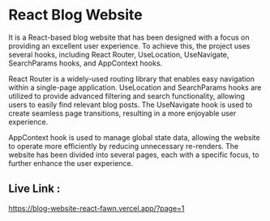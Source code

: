 # React Blog Website
It  is a React-based blog website that has been designed with a focus on providing an excellent user experience. To achieve this, the project uses several hooks, including React Router, UseLocation, UseNavigate, SearchParams hooks, and AppContext hooks.

React Router is a widely-used routing library that enables easy navigation within a single-page application. UseLocation and SearchParams hooks are utilized to provide advanced filtering and search functionality, allowing users to easily find relevant blog posts. The UseNavigate hook is used to create seamless page transitions, resulting in a more enjoyable user experience.

AppContext hook is used to manage global state data, allowing the website to operate more efficiently by reducing unnecessary re-renders. The website has been divided into several pages, each with a specific focus, to further enhance the user experience.

## Live Link :
https://blog-website-react-fawn.vercel.app/?page=1
